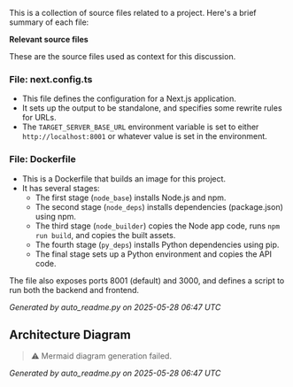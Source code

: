 This is a collection of source files related to a project. Here's a brief summary of each file:

**Relevant source files**

These are the source files used as context for this discussion.

### File: next.config.ts

* This file defines the configuration for a Next.js application.
* It sets up the output to be standalone, and specifies some rewrite rules for URLs.
* The `TARGET_SERVER_BASE_URL` environment variable is set to either `http://localhost:8001` or whatever value is set in the environment.

### File: Dockerfile

* This is a Dockerfile that builds an image for this project.
* It has several stages:
	+ The first stage (`node_base`) installs Node.js and npm.
	+ The second stage (`node_deps`) installs dependencies (package.json) using npm.
	+ The third stage (`node_builder`) copies the Node app code, runs `npm run build`, and copies the built assets.
	+ The fourth stage (`py_deps`) installs Python dependencies using pip.
	+ The final stage sets up a Python environment and copies the API code.

The file also exposes ports 8001 (default) and 3000, and defines a script to run both the backend and frontend.

_Generated by auto_readme.py on 2025-05-28 06:47 UTC_

## Architecture Diagram

> ⚠️ Mermaid diagram generation failed.

_Generated by auto_readme.py on 2025-05-28 06:47 UTC_